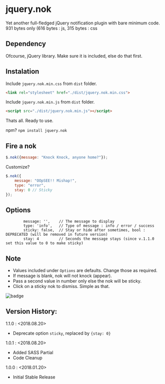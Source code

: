 # jquery.nok
Yet another full-fledged jQuery notification plugin with bare minimum code.
931 bytes only (616 bytes : js, 315 bytes : css

## Dependency
Ofcourse, jQuery library. Make sure it is included, else do that first.

## Instalation

Include `jquery.nok.min.css` from `dist` folder.
```html
<link rel="stylesheet" href="./dist/jquery.nok.min.css">
```

Include `jquery.nok.min.js` from `dist` folder.
```html
<script src="./dist/jquery.nok.min.js"></script>
```
Thats all. Ready to use.

npm?
`npm install jquery.nok`

## Fire a nok
```javascript
$.nok({message: "Knock Knock, anyone home?"});
```
Customize?

```javascript
$.nok({
    message: "OOpSEE!! Mishap!",
    type: "error",
    stay: 0 // Sticky
});
```

## Options
            message: '',    // The message to display
            type: 'info',   // Type of message : info / error / success
            sticky: false,  // Stay or hide after sometimes, bool : DEPRECATED (will be removed in future version)
            stay: 4         // Seconds the message stays (since v.1.1.0 set this value to 0 to make sticky)

## Note
- Values included under `Options` are defaults. Change those as required.
- If message is blank, nok will not knock (appear).
- Pass a second value in number only else the nok will be sticky.
- Click on a sticky nok to dismiss. Simple as that.


![badge](https://img.shields.io/npm/dt/jquery.nok?label=NPM%20Downloads&style=for-the-badge)

## Version History:
1.1.0 : <2018.08.20>
- Deprecate option `sticky`, replaced by `{stay: 0}`

1.0.1 : <2018.08.20>
- Added SASS Partial
- Code Cleanup

1.0.0 : <2018.01.20>
- Initial Stable Release
